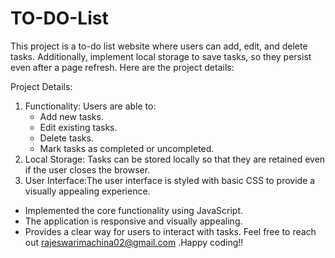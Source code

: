 # TO-DO-List
This project is a to-do list website  where users can add, edit, and delete tasks. Additionally, implement local storage to save tasks, so they persist even after a page refresh. Here are the project details:

Project Details:
1. Functionality: Users are able to:
   - Add new tasks.
   - Edit existing tasks.
   - Delete tasks.
   - Mark tasks as completed or uncompleted.
2. Local Storage: Tasks can be stored locally so that they are retained even if the user closes the browser.
3. User Interface:The user interface is styled with basic CSS to provide a visually appealing experience. 


- Implemented the core functionality using JavaScript.
- The application is responsive and visually appealing.
- Provides a clear way for users to interact with tasks.
Feel free to reach out rajeswarimachina02@gmail.com .Happy coding!!
